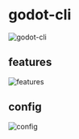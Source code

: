 # godot-cli

![godot-cli](https://github.com/Swarkin/godot-cli/assets/102416174/3ba991f7-2ef3-4ef1-a3be-e4128bc66678)

## features

![features](https://github.com/Swarkin/godot-cli/assets/102416174/b44b18ab-80f3-41d4-aeee-c41cdcc556f0)

## config

![config](https://github.com/Swarkin/godot-cli/assets/102416174/a3a3f9f5-43e5-4c83-a2c8-1216e5006587)
